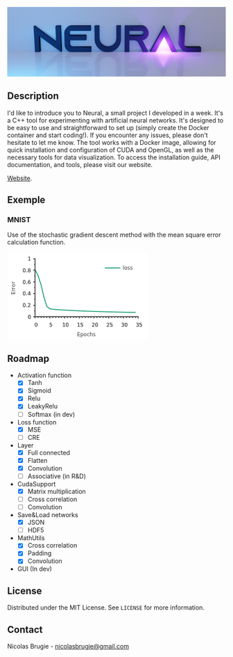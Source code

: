 ![Screenshot](pics/logo.png?raw=true )
## Description
I'd like to introduce you to Neural, a small project I developed in a week. It's a C++ tool for experimenting with artificial neural networks. It's designed to be easy to use and straightforward to set up (simply create the Docker container and start coding!). If you encounter any issues, please don't hesitate to let me know. The tool works with a Docker image, allowing for quick installation and configuration of CUDA and OpenGL, as well as the necessary tools for data visualization. To access the installation guide, API documentation, and tools, please visit our website.

[Website](https://nicobrug.github.io/NeuralDocs/). 


## Exemple
### MNIST
Use of the stochastic gradient descent method with the mean square error calculation function.
 
![Screenshot](pics/mnistloss.png?raw=true )

## Roadmap
- Activation function
    - [x] Tanh 
    - [x] Sigmoid
    - [x] Relu
    - [x] LeakyRelu
    - [ ] Softmax (in dev)
- Loss function
    - [x] MSE 
    - [ ] CRE
- Layer 
    - [x] Full connected
    - [x] Flatten
    - [x] Convolution
    - [ ] Associative (in R&D)
- CudaSupport 
    - [x] Matrix multiplication
    - [ ] Cross correlation
    - [ ] Convolution
- Save&Load networks
    - [x] JSON
    - [ ] HDF5
- MathUtils
    - [x] Cross correlation
    - [x] Padding
    - [x] Convolution    
- GUI (In dev)
    
<!-- LICENSE -->
## License

Distributed under the MIT License. See `LICENSE` for more information.

<!-- CONTACT -->
## Contact
Nicolas Brugie - nicolasbrugie@gmail.com


